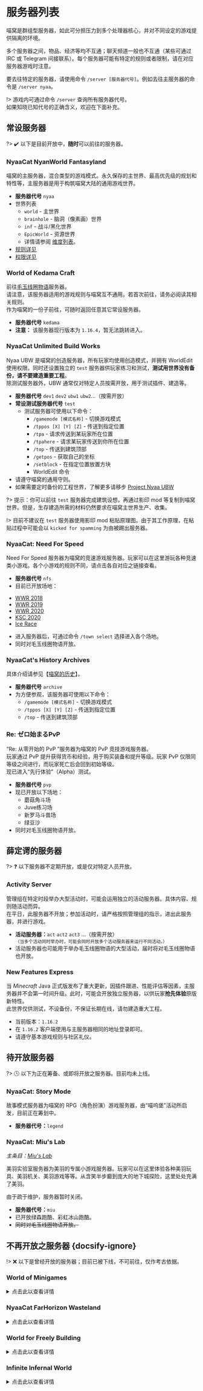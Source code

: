 # 服务器列表

喵窝是群组型服务器，如此可分担压力到多个处理器核心，并对不同设定的游戏提供隔离的环境。

多个服务器之间，物品、经济等均不互通；聊天频道一般也不互通（某些可通过 IRC 或 Telegram 间接联系）。每个服务器可能有特定的规则或者限制，请在对应服务器游戏时注意。

要去往特定的服务器，请使用命令 `/server [服务器代号]`。例如去往主服务器的命令是 `/server nyaa`。

!> 游戏内可通过命令 `/server` 查询所有服务器代号。  
如果知晓已知代号的正确含义，欢迎在下面补充。


## 常设服务器

?> :heavy_check_mark: 以下是目前开放中，**随时**可以前往的服务器。

### NyaaCat NyanWorld Fantasyland

喵窝的主服务器，混合类型的游戏模式。永久保存的主世界、最高优先级的规划和特性等，主服务器是用于构筑喵窝大陆的通用游戏世界。


* **服务器代号** `nyaa`
* 世界列表
  + `world` - 主世界
  + `brainhole` - 脑洞（像素画）世界
  + `inf` - 战斗/黑化世界
  + `EpicWorld` - 资源世界
  + 详情请参阅 [维度列表](nyaa/worlds.md)。
* [规则详见](wiki/rules.md)
* [权限详见](wiki/permission.md)


### World of Kedama Craft

前往[毛玉线圈物语](https://www.craft.moe/)服务器。  
请注意，该服务器适用的游戏规则与喵窝互不通用。若首次前往，请务必阅读其相关规则。  
作为喵窝的一份子前往，可随时返回任意其它常设服务器。

*   **服务器代号** `kedama`
* __注意：__ 该服务器现行版本为 `1.16.4`，暂无法跳转进入。


### NyaaCat Unlimited Build Works

Nyaa UBW 是喵窝的创造服务器，所有玩家均使用创造模式，并拥有 WorldEdit 使用权限。同时还设置独立的 `test` 服务器供玩家练习和测试，**测试用世界没有备份，请不要建造重要工程**。<br />
除测试服务器外，UBW 通常仅对特定人员按需开放，用于测试插件、建造等。

* **服务器代号** `dev1` `dev2` `ubw1` `ubw2`...（按需开放）
* **常设测试服务器代号** `test`
  + 测试服务器可使用以下命令：
    + `/gamemode [模式名称]` - 切换游戏模式
    + `/tppos [X] [Y] [Z]` - 传送到指定位置
    + `/tpa` - 请求传送到某玩家所在位置
    + `/tpahere` - 请求某玩家传送到你所在位置
    + `/top` - 传送到建筑顶部
    + `/getpos` - 获取自己的坐标
    + `/setblock` - 在指定位置放置方块
    + WorldEdit 命令
* 请遵守喵窝的通用守则。
* 如果需要定时备份的工程世界，了解更多请移步 [Project Nyaa UBW](space/project_nyaa_ubw.md)

?> 提示：你可以前往 `test` 服务器完成建筑设想，再通过影印 mod 等复制到喵窝世界。但是，生存建造所需的材料仍然要求在喵窝主世界生产、收集。 

!> 目前不建议在 `test` 服务器使用影印 mod 粘贴原理图。由于其工作原理，在粘贴过程中可能会以 `kicked for spamming` 为由被踢出服务器。

### NyaaCat: Need For Speed

Need For Speed 服务器为喵窝的竞速游戏服务器。玩家可以在这里游玩各种竞速类小游戏。各个小游戏的规则不同，请点击各自对应之链接查看。

*   **服务器代号** `nfs`
*   目前已开放场地：
  + [WWR 2018](https://bbs.nyaa.cat/d/1309-2018-nyaacat-day-1-world-wings-rally "2018年夏日祭“世界飞行拉力赛”规则")
  + [WWR 2019](https://bbs.nyaa.cat/d/1445-2019-world-wings-rally "2019年夏日祭“世界飞行拉力赛”项目规则")
  + [WWR 2020](https://bbs.nyaa.cat/d/1727 "WWR2020 场地开放")
  + [KSC 2020](https://bbs.craft.moe/d/2009 "2020 第四届毛玉线圈物语运动会 - Day 2 跑酷场地开放")
  + [Ice Race](https://bbs.nyaa.cat/d/1304-2018 "2018年毛运会“冰道竞速”项目规则") 
*   进入服务器后，可通过命令 `/town select` 选择进入各个场地。
*   同时对毛玉线圈物语开放。

### NyaaCat's History Archives

具体介绍请参见【[喵窝的历史](misc/history.md)】。

* **服务器代号** `archive`
* 为方便参观，该服务器可使用以下命令：
  + `/gamemode [模式名称]` - 切换游戏模式
  + `/tppos [X] [Y] [Z]` - 传送到指定位置
  + `/top` - 传送到建筑顶部

### Re: ゼロ始まるPvP

“Re: 从零开始的 PvP ”服务器为喵窝的 PvP 竞技游戏服务器。  
玩家通过 PvP 提升获得货币和经验，用于购买装备和提升等级。玩家 PvP 仅限同等级之间进行，而玩家死亡后会回到初始等级。  
现已进入“先行体验”（Alpha）测试。

* **服务器代号** `pvp` 
* 现已开放以下场地：
  - 蘑菇角斗场
  - Juve练习场
  - 新罗马斗兽场
  - 绿豆沙
* 同时对毛玉线圈物语开放。

## 薛定谔的服务器

?> :question: 以下服务器不定期开放，或是仅对特定人员开放。

### Activity Server

管理组在特定时段举办大型活动时，可能会运用独立的活动服务器。具体内容、规则随活动而异。  
在平日，此服务器不开放；参加活动时，请严格按照管理组的指示，进出此服务器，并进行游戏。

* **活动服务器：**`act` `act2` `act3` ...（按需开放）  
<small>（当多个活动同时举办时，可能会同时开放多个活动服务器来运行不同活动。）</small>
* 活动服务器也可能用于举办毛玉线圈物语的大型活动，届时将对毛玉线圈物语也开放。

### New Features Express

当 *Minecraft* Java 正式版发布了重大更新，因插件跟进、性能评估等因素，主服务器并不会第一时间升级。此时，可能会开放独立服务器，以供玩家**抢先体验**原版新特性。  
此世界仅供测试，不设备份，不保证长期在线，请勿建造重大工程。

- 当前版本：`1.16.2`
- 在 `1.16.2` 客户端使用与主服务器相同的地址登录即可。
- 请遵守基本游戏规则与社区礼仪。

## 待开放服务器

?> :clock4: 以下为正在筹备、或即将开放之服务器。目前均未上线。

### NyaaCat: Story Mode

故事模式服务器为喵窝的 RPG（角色扮演）游戏服务器，由“喵呜堡”活动所启发，目前正在筹划中。

* **服务器代号：**`legend`

### NyaaCat: Miu's Lab

*主条目：[Miu's Lab](miu/lab.md)*

美羽实验室服务器为美羽的专属小游戏服务器。玩家可以在这里体验各种美羽玩具、美羽机关、美羽游戏等等。从含笑半步癫到庞大的地下城探险，这里处处充满了美羽。

由于疏于维护，服务器暂时关闭。

* **服务器代号：**`miu`
* 已开放绿森跑酷、彩虹冰山跑酷。
* ~~同时对毛玉线圈物语开放。~~

## 不再开放之服务器 {docsify-ignore}

!> :x: 以下是曾经开放的服务器；目前已被下线，不可前往，仅作考古依据。

### World of Minigames

<details>
<summary>点击此以查看详情</summary>

某些热门 Minecraft 小游戏单独设置了服务器。来自喵窝、毛玉线圈物语的玩家均可进入。  
以下为可用游戏及其相应代号。诸游戏之规则与其它大多数小游戏服务器（如 Hypixel）基本一致，请自行了解体会。

*   **小游戏大厅** `mg_lobby`
*   **空岛战争** `mg_sw`
*   **生存游戏** `mg_sg`
*   **跑酷** `mg_pk`（不能以命令进入）

</details>

### NyaaCat FarHorizon Wasteland

<details>
<summary>点击此以查看详情</summary>

喵窝的纯净生存服务器。在日益缤纷多彩的主世服务器中，有时会想要重新体验开荒的感觉。纯净生存服务器即为保留 Minecraft 多人联机的最初体验而设置。每当 Minecraft 版本更新，生存服务器会更换主世界以提供最新的游戏体验。之前的世界将保留在服务器中，可以使用 Multiverse 随时返回。  
该服务器每组对应的世界背包等均独立，不会影响每个主世界的开荒体验。

* **服务器代号：** `tsuki`
* 世界列表：
 + `v0` - 1.11 / 原 M 世界
 + `v1` - 1.11.2
* 无任何特殊权限和权限组（因此在生存服务器即便看到 [喵喵喵] 的前缀也未必是管理员哦）；
* 无任何规划；
* 请遵守喵窝的通用守则。

</details>

### World for Freely Building

<details>
<summary>点击此以查看详情</summary>

设定为“自由创造服务器”。其主旨为 **“共建世界”**，即全体玩家在同一片天地下，释放想象力、发挥建筑特长，参与世界建筑工程。  
管理组不定期发布一个抽象主题，以引导建造者之思路及方向。

*   **服务器代号** `freebuild` 
*   玩家在此共享水平大小为 2048*2048 的地块。
*   **务必尊重他人和他人的创作**。未经允许，不要擅自修改他人的作品。
*   如用地发生冲突，请自行协商合作。
*   详细规则见[NyaaBBS帖子](https://bbs.nyaa.cat/d/1375-freebuild)。
*   ~~同时对毛玉线圈物语开放。~~

</details>

### Infinite Infernal World

<details>
<summary>点击此以查看详情</summary>

!> 此服务器已转为主服务器 `nyaa` 的[一个维度](nyaa/worlds#无尽地狱世界)。

设定为含轻 RPG 元素的 PvE 游戏服务器。游戏目标非常简单——**带上最强装备，讨伐最强怪物。**  
其前身为原挂靠于 EpicWorld 维度的“黑化世界”；独立运营后，在其世界观以及喵窝部分装备之基础上，改进了基础设施、装备系统、兑换系统等。

*   **服务器代号** `inf`
*   ~~同时对毛玉线圈物语开放。~~

</details>

